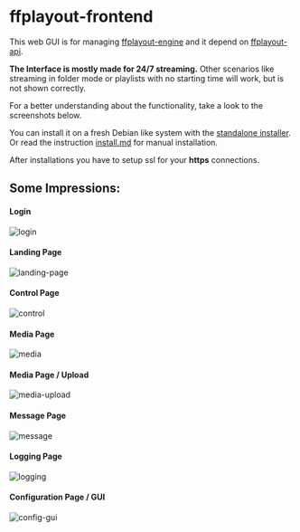 ffplayout-frontend
=====

This web GUI is for managing [ffplayout-engine](https://github.com/ffplayout/ffplayout-engine) and it depend on [ffplayout-api](https://github.com/ffplayout/ffplayout-api).

**The Interface is mostly made for 24/7 streaming.** Other scenarios like streaming in folder mode or playlists with no starting time will work, but is not shown correctly.

For a better understanding about the functionality, take a look to the screenshots below.


You can install it on a fresh Debian like system with the [standalone installer](https://github.com/ffplayout/ffplayout-installer).
Or read the instruction [install.md](docs/install.md) for manual installation.

After installations you have to setup ssl for your **https** connections.

## Some Impressions:
#### Login
![login](/docs/assets/login.png)

#### Landing Page
![landing-page](/docs/assets/landing-page.png)

#### Control Page
![control](/docs/assets/control.png)

#### Media Page
![media](/docs/assets/media.png)

#### Media Page / Upload
![media-upload](/docs/assets/media-upload.png)

#### Message Page
![message](/docs/assets/message.png)

#### Logging Page
![logging](/docs/assets/logging.png)

#### Configuration Page / GUI
![config-gui](/docs/assets/config-gui.png)
